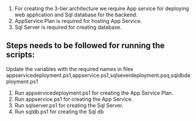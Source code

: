 1. For creating the 3-tier architecture we require App service for deploying web application and Sql database for the backend.
2. AppService Plan is required for hosting App Service.
3. Sql Server is required for creating database.

Steps needs to be followed for running the scripts:
--------------------------------------------------
Update the variables with the required names in files appservicedeployment.ps1,appservice.ps1,sqlseverdeployment.psq,sqldbdeployment.ps1
1. Run appservicedeployment.ps1 for creating the App Service Plan.
2. Run appservice.ps1 for creating the App Service.
3. Run sqlserver.ps1 for creating the Sql Server.
4. Run sqldb.ps1 for creating the Sql db